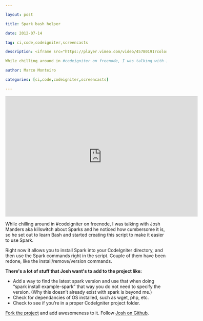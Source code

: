 ---
layout: post
title: Spark bash helper
date: 2012-07-14
tag: ci,code,codeigniter,screencasts
description: <iframe src="https://player.vimeo.com/video/45780191?color=ffffff" width="600" height="375" frameborder="0" webkitAllowFullScreen mozallowfullscreen allowFullScreen></iframe>

While chilling around in #codeigniter on freenode, I was talking with Josh Manders aka killswitch about Sparks and he noticed how cumbersome
author: Marco Monteiro
categories: [ci,code,codeigniter,screencasts]
---

<iframe src="https://player.vimeo.com/video/45780191?color=ffffff" width="600" height="375" frameborder="0" webkitAllowFullScreen mozallowfullscreen allowFullScreen></iframe>

While chilling around in #codeigniter on freenode, I was talking with Josh Manders aka killswitch about Sparks and he noticed how cumbersome it is, so he set out to learn Bash and started creating this script to make it easier to use Spark.

<!--more-->

Right now it allows you to install Spark into your CodeIgniter directory, and then use the Spark commands right in the script. Couple of them have been redone, like the install/remove/version commands.

**There's a lot of stuff that Josh want's to add to the project like:**

* Add a way to find the latest spark version and use that when doing “spark install example-spark” that way you do not need to specify the version. (Why this doesn’t already exist with spark is beyond me.)
* Check for dependancies of OS installed, such as wget, php, etc.
* Check to see if you’re in a proper CodeIgniter project folder.

[Fork the project](https://github.com/killswitch/spark) and add awesomeness to it.
Follow [Josh on Github](https://github.com/killswitch).